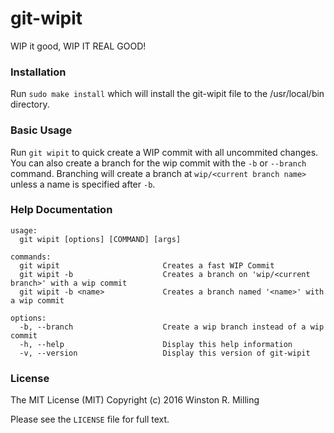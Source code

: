 # git-wipit

WIP it good, WIP IT REAL GOOD!

### Installation

Run `sudo make install` which will install the git-wipit file to the /usr/local/bin directory.

### Basic Usage

Run `git wipit` to quick create a WIP commit with all uncommited changes. You can also create a branch for the wip commit with the `-b` or `--branch` command. Branching will create a branch at `wip/<current branch name>` unless a name is specified after `-b`.

### Help Documentation
```
usage:
  git wipit [options] [COMMAND] [args]

commands:
  git wipit                       Creates a fast WIP Commit
  git wipit -b                    Creates a branch on 'wip/<current branch>' with a wip commit
  git wipit -b <name>             Creates a branch named '<name>' with a wip commit

options:
  -b, --branch                    Create a wip branch instead of a wip commit
  -h, --help                      Display this help information
  -v, --version                   Display this version of git-wipit
```

### License

The MIT License (MIT) Copyright (c) 2016 Winston R. Milling

Please see the `LICENSE` file for full text.
